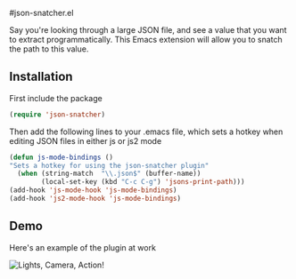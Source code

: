 #json-snatcher.el

Say you're looking through a large JSON file, and see a value that you want to extract programmatically. This Emacs extension will allow you to snatch the path to this value.
## Installation

First include the package
```lisp
(require 'json-snatcher)
```

Then add the following lines to your .emacs file, which sets a hotkey when editing JSON files in either js or js2 mode
   ```lisp
   (defun js-mode-bindings ()
   "Sets a hotkey for using the json-snatcher plugin"
   	 (when (string-match  "\\.json$" (buffer-name))
	       (local-set-key (kbd "C-c C-g") 'jsons-print-path)))
   (add-hook 'js-mode-hook 'js-mode-bindings)
   (add-hook 'js2-mode-hook 'js-mode-bindings)
   ```
## Demo
   Here's an example of the plugin at work

   ![Lights, Camera, Action!](https://github.com/Sterlingg/json-snatcher/raw/master/Demo/demo.gif)

